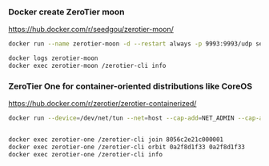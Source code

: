 
### Docker create ZeroTier moon
<https://hub.docker.com/r/seedgou/zerotier-moon/>
```sh
docker run --name zerotier-moon -d --restart always -p 9993:9993/udp seedgou/zerotier-moon -4 140.252.10.1

docker logs zerotier-moon
docker exec zerotier-moon /zerotier-cli info
```

### ZeroTier One for container-oriented distributions like CoreOS
<https://hub.docker.com/r/zerotier/zerotier-containerized/>

```sh
docker run --device=/dev/net/tun --net=host --cap-add=NET_ADMIN --cap-add=SYS_ADMIN -d -v /var/lib/zerotier-one:/var/lib/zerotier-one --name zerotier-one zerotier/zerotier-containerized


docker exec zerotier-one /zerotier-cli join 8056c2e21c000001
docker exec zerotier-one /zerotier-cli orbit 0a2f8d1f33 0a2f8d1f33
docker exec zerotier-one /zerotier-cli info
```

